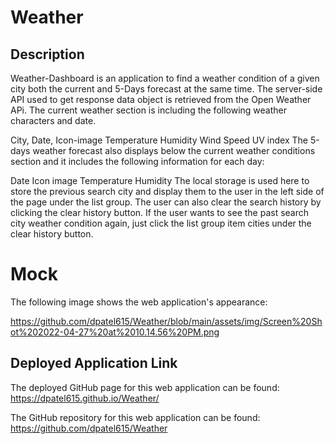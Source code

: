 # Weather

## Description

Weather-Dashboard is an application to find a weather condition of a given city both the current and 5-Days forecast at the same time. The server-side API used to get response data object is retrieved from the Open Weather APi. The current weather section is including the following weather characters and date.

City, Date, Icon-image
Temperature
Humidity
Wind Speed
UV index
The 5-days weather forecast also displays below the current weather conditions section and it includes the following information for each day:

Date
Icon image
Temperature
Humidity
The local storage is used here to store the previous search city and display them to the user in the left side of the page under the list group. The user can also clear the search history by clicking the clear history button. If the user wants to see the past search city weather condition again, just click the list group item cities under the clear history button.

# Mock 
The following image shows the web application's appearance:


https://github.com/dpatel615/Weather/blob/main/assets/img/Screen%20Shot%202022-04-27%20at%2010.14.56%20PM.png
## Deployed Application Link
The deployed GitHub page for this web application can be found: https://dpatel615.github.io/Weather/

The GitHub repository for this web application can be found: https://github.com/dpatel615/Weather


